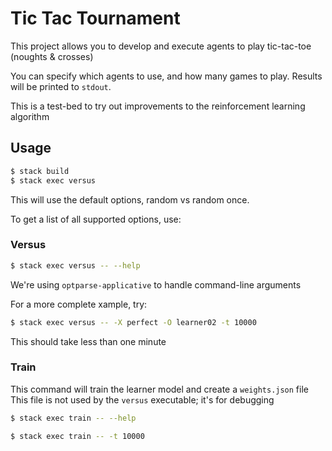 # Tic Tac Tournament

This project allows you to develop and execute agents to play tic-tac-toe (noughts & crosses)

You can specify which agents to use, and how many games to play. Results will be printed to `stdout`.

This is a test-bed to try out improvements to the reinforcement learning algorithm

## Usage

```sh
$ stack build
$ stack exec versus
```

This will use the default options, random vs random once.

To get a list of all supported options, use:


### Versus

```sh
$ stack exec versus -- --help
```

We're using `optparse-applicative` to handle command-line arguments

For a more complete xample, try:

```sh
$ stack exec versus -- -X perfect -O learner02 -t 10000
```

This should take less than one minute

### Train

This command will train the learner model and create a `weights.json` file
This file is not used by the `versus` executable; it's for debugging

```sh
$ stack exec train -- --help

$ stack exec train -- -t 10000
```

